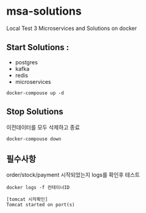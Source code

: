 # msa-solutions
Local Test 3 Microservices and Solutions on docker

## Start Solutions : 
* postgres 
* kafka 
* redis 
* microservices

```
docker-compouse up -d
```

## Stop Solutions 

이전데이터를 모두 삭제하고 종료
```
docker-compouse down
```

## 필수사항
order/stock/payment 시작되었는지 logs를 확인후 테스트

```
docker logs -f 컨테이너ID

[tomcat 시작확인]
Tomcat started on port(s)
```
